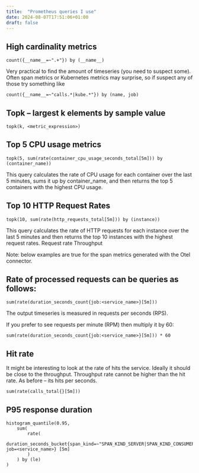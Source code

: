 ```yaml
---
title:  "Prometheus queries I use"
date: 2024-08-07T17:51:06+01:00
draft: false
---
```


## High cardinality metrics

```
count({__name__=~".+"}) by (__name__)
```

Very practical to find the amount of timeseries (you need to suspect some). Often span metrics or Kubernetes metrics may surprise, so if suspect any of those try something like

```
count({__name__=~"calls.*|kube.*"}) by (name, job)
```

## Topk – largest k elements by sample value

```
topk(k, <metric_expression>)
```

## Top 5 CPU usage metrics

```
topk(5, sum(rate(container_cpu_usage_seconds_total[5m])) by (container_name))
```

This query calculates the rate of CPU usage for each container over the last 5 minutes, sums it up by container_name, and then returns the top 5 containers with the highest CPU usage.

## Top 10 HTTP Request Rates

```
topk(10, sum(rate(http_requests_total[5m])) by (instance))
```

This query calculates the rate of HTTP requests for each instance over the last 5 minutes and then returns the top 10 instances with the highest request rates.
Request rate
Throughput

Note: below examples are true for the span metrics generated with the Otel connector.

## Rate of processed requests can be queries as follows:

```
sum(rate(duration_seconds_count{job:<service_name>}[5m]))
```

The output timeseries is measured in requests per seconds (RPS).

If you prefer to see requests per minute (RPM) then multiply it by 60:

```
sum(rate(duration_seconds_count{job:<service_name>}[5m])) * 60
```

## Hit rate

It might be interesting to look at the rate of hits the service. Ideally it should be close to the throughput. Throughput rate cannot be higher than the hit rate. As before – its hits per seconds.

```
sum(rate(calls_total{}[5m]))
```

## P95 response duration

```
histogram_quantile(0.95, 
    sum(
        rate(
            duration_seconds_bucket{span_kind=~"SPAN_KIND_SERVER|SPAN_KIND_CONSUMER", job=<service_name>} [5m]
        )
    ) by (le)
)
```